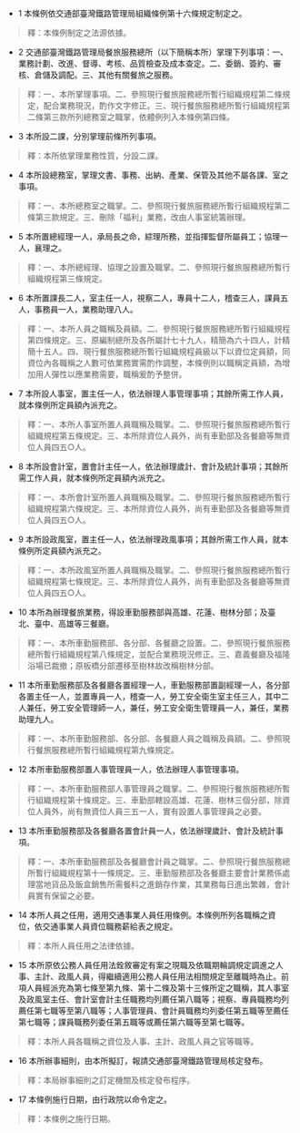 * 1 本條例依交通部臺灣鐵路管理局組織條例第十六條規定制定之。

> 釋：本條例制定之法源依據。

* 2 交通部臺灣鐵路管理局餐旅服務總所（以下簡稱本所）掌理下列事項：一、業務計劃、改進、督導、考核、品質檢查及成本查定。二、委銷、簽約、審核、倉儲及調配。三、其他有關餐旅之服務。

> 釋：一、本所掌理事項。二、參照現行餐旅服務總所暫行組織規程第二條規定，配合業務現況，酌作文字修正。三、現行餐旅服務總所暫行組織規程第二條第三款所列總務室之職掌，依體例列入本條例第四條。

* 3 本所設二課，分別掌理前條所列事項。

> 釋：本所依掌理業務性質，分設二課。

* 4 本所設總務室，掌理文書、事務、出納、產業、保管及其他不屬各課、室之事項。

> 釋：一、本所總務室之職掌。二、參照現行餐旅服務總所暫行組織規程第二條第三款規定。三、刪除「福利」業務，改由人事室統籌辦理。

* 5 本所置總經理一人，承局長之命，綜理所務，並指揮監督所屬員工；協理一人，襄理之。

> 釋：一、本所總經理、協理之設置及職掌。二、參照現行餐旅服務總所暫行組織規程第三條規定。

* 6 本所置課長二人，室主任一人，視察二人，專員十二人，稽查三人，課員五人，事務員一人，業務助理八人。

> 釋：一、本所人員之職稱及員額。二、參照現行餐旅服務總所暫行組織規程第四條規定。三、原編制總所及各所屬計七十九人，精簡為六十四人，計精簡十五人。四、現行餐旅服務總所暫行組織規程員級以下以資位定員額，同資位內各職稱之人數可依業務實需酌作調整，本條例則以職稱定員額，為增加用人彈性以應業務需要，職稱爰酌予整併。

* 7 本所設人事室，置主任一人，依法辦理人事管理事項；其餘所需工作人員，就本條例所定員額內派充之。

> 釋：一、本所人事室所置人員職稱及職掌。二、參照現行餐旅服務總所暫行組織規程第五條規定。三、本所除資位人員外，尚有車勤部及各餐廳等無資位人員四五○人。

* 8 本所設會計室，置會計主任一人，依法辦理歲計、會計及統計事項；其餘所需工作人員，就本條例所定員額內派充之。

> 釋：一、本所會計室所置人員職稱及職掌。二、參照現行餐旅服務總所暫行組織規程第六條規定。三、本所除資位人員外，尚有車勤部及各餐廳等無資位人員四五○人。

* 9 本所設政風室，置主任一人，依法辦理政風事項；其餘所需工作人員，就本條例所定員額內派充之。

> 釋：一、本所政風室所置人員職稱及職掌。二、參照現行餐旅服務總所暫行組織規程第七條規定。三、本所除資位人員外，尚有車勤部及各餐廳等無資位人員四五○人。

* 10 本所為辦理餐旅業務，得設車勤服務部與高雄、花蓮、樹林分部；及臺北、臺中、高雄等三餐廳。

> 釋：一、本所車勤服務部、各分部、各餐廳之設置。二、參照現行餐旅服務總所暫行組織規程第八條規定，並配合業務現況修正。三、嘉義餐廳及福隆浴場已裁撤；原板橋分部遷移至樹林故改稱樹林分部。

* 11 本所車勤服務部及各餐廳各置經理一人，車勤服務部置副經理一人，各分部各置主任一人，並置專員一人，稽查一人，勞工安全衛生室主任三人，其中二人兼任，勞工安全管理師一人，兼任，勞工安全衛生管理員一人，兼任，業務助理九人。

> 釋：一、本所車勤服務部、各分部、各餐廳人員之職稱及員額。二、參照現行餐旅服務總所暫行組織規程第九條規定。

* 12 本所車勤服務部置人事管理員一人，依法辦理人事管理事項。

> 釋：一、本所車勤服務部人事管理員之職掌。二、參照現行餐旅服務總所暫行組織規程第十條規定。三、車勤部轄設高雄、花蓮、樹林三個分部，除資位人員外，尚有無資位人員三五一人，實有設置人事管理員之必要。

* 13 本所車勤服務部及各餐廳各置會計員一人，依法辦理歲計、會計及統計事項。

> 釋：一、本所車勤服務部及各餐廳會計員之職掌。二、參照現行餐旅服務總所暫行組織規程第十一條規定。三、車勤服務部及各餐廳主要會計業務係處理當地貨品及飯盒銷售所需餐料之進銷存作業，其業務每日進出繁雜，會計員實有保留之必要。

* 14 本所人員之任用，適用交通事業人員任用條例。本條例所列各職稱之資位，依交通事業人員資位職務薪給表之規定。

> 釋：本所人員任用之法律依據。

* 15 本所原依公務人員任用法銓敘審定有案之現職及依職期輪調規定調進之人事、主計、政風人員，得繼續適用公務人員任用法相關規定至離職時為止。前項人員經派充為第七條至第九條、第十二條及第十三條所定之職稱，其人事室及政風室主任、會計室會計主任職務均列薦任第八職等；視察、專員職務均列薦任第七職等至第八職等；人事管理員、會計員職務均列委任第五職等至薦任第七職等；課員職務列委任第五職等或薦任第六職等至第七職等。

> 釋：本所人員各職稱之資位及人事、主計、政風人員之官等職等。

* 16 本所辦事細則，由本所擬訂，報請交通部臺灣鐵路管理局核定發布。

> 釋：本局辦事細則之訂定機關及核定發布程序。

* 17 本條例施行日期，由行政院以命令定之。

> 釋：本條例之施行日期。

